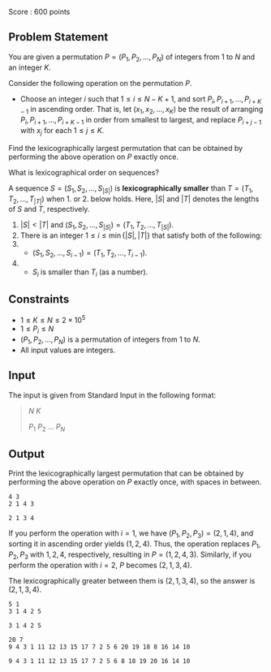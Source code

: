 Score : $600$ points

## Problem Statement

You are given a permutation $P=(P_1,P_2,\dots,P_N)$ of integers from $1$ to $N$ and an integer $K$.

Consider the following operation on the permutation $P$.

- Choose an integer $i$ such that $1 \leq i \leq N-K+1$, and sort $P_i,P_{i+1},\dots,P_{i+K-1}$ in ascending order. That is, let $(x_1,x_2,\dots,x_K)$ be the result of arranging $P_i,P_{i+1},\dots,P_{i+K-1}$ in order from smallest to largest, and replace $P_{i+j-1}$ with $x_j$ for each $1 \leq j \leq K$.

Find the lexicographically largest permutation that can be obtained by performing the above operation on $P$ exactly once.

 What is lexicographical order on sequences?

A sequence $S = (S_1,S_2,\ldots,S_{|S|})$ is **lexicographically smaller** than $T = (T_1,T_2,\ldots,T_{|T|})$ when 1. or 2. below holds.
Here, $|S|$ and $|T|$ denotes the lengths of $S$ and $T$, respectively.

1. $|S| \lt |T|$ and $(S_1,S_2,\ldots,S_{|S|}) = (T_1,T_2,\ldots,T_{|S|})$.
2. There is an integer $1 \leq i \leq \min\lbrace |S|, |T| \rbrace$ that satisfy both of the following:
1.    - $(S_1,S_2,\ldots,S_{i-1}) = (T_1,T_2,\ldots,T_{i-1})$.
2.    - $S_i$ is smaller than $T_i$ (as a number).

## Constraints

- $1 \leq K \leq N \leq 2 \times 10^5$
- $1 \leq P_i \leq N$
- $(P_1,P_2,\dots,P_N)$ is a permutation of integers from $1$ to $N$.
- All input values are integers.

## Input

The input is given from Standard Input in the following format:

> $N$ $K$
> 
> $P_1$ $P_2$ $\dots$ $P_N$

## Output

Print the lexicographically largest permutation that can be obtained by performing the above operation on $P$ exactly once, with spaces in between.

```input1
4 3
2 1 4 3
```

```output1
2 1 3 4
```

If you perform the operation with $i=1$, we have $(P_1,P_2,P_3)=(2,1,4)$, and sorting it in ascending order yields $(1,2,4)$. Thus, the operation replaces $P_1,P_2,P_3$ with $1,2,4$, respectively, resulting in $P=(1,2,4,3)$. Similarly, if you perform the operation with $i=2$, $P$ becomes $(2,1,3,4)$.

The lexicographically greater between them is $(2,1,3,4)$, so the answer is $(2,1,3,4)$.

```input2
5 1
3 1 4 2 5
```

```output2
3 1 4 2 5
```

```input3
20 7
9 4 3 1 11 12 13 15 17 7 2 5 6 20 19 18 8 16 14 10
```

```output3
9 4 3 1 11 12 13 15 17 7 2 5 6 8 18 19 20 16 14 10
```